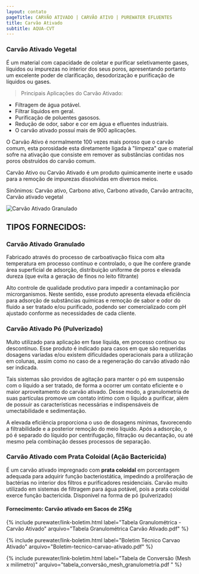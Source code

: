 ```yaml
---
layout: contato
pageTitle: CARVÃO ATIVADO | CARVÃO ATIVO | PUREWATER EFLUENTES
title: Carvão Ativado
subtitle: AQUA-CVT
---
```


### **Carvão Ativado Vegetal**

É um material com capacidade de coletar e purificar seletivamente gases, líquidos ou impurezas no interior dos seus poros, apresentando portanto um excelente poder de clarificação, desodorização e purificação de líquidos ou gases.

> Principais Aplicações do Carvão Ativado:
- Filtragem de água potável.
- Filtrar líquidos em geral.
- Purificação de poluentes gasosos.
- Redução de odor, sabor e cor em água e efluentes industriais.
- O carvão ativado possuí mais de 900 aplicações.

O Carvão Ativo é normalmente 100 vezes mais poroso que o carvão comum, esta porosidade esta diretamente ligada à "limpeza" que o material sofre na ativação que consiste em remover as substâncias contidas nos poros obstruídos do carvão comum. 

Carvão Ativo ou Carvão Ativado é um produto quimicamente inerte e usado para a remoção de impurezas dissolvidas em diversos meios.

Sinônimos: Carvão ativo, Carbono ativo, Carbono ativado, Carvão antracito, Carvão ativado vegetal

<img class="img-responsive pull-right" style="max-width: 40%;" src="../../website/images/Carvão ativado granulado.jpg" alt="Carvão Ativado Granulado">

>
## TIPOS FORNECIDOS:
>


### **Carvão Ativado Granulado** 
Fabricado através do processo de carboativação física com alta temperatura em processo contínuo e controlado, o que lhe confere grande área superficial de adsorção, distribuição uniforme de poros e elevada dureza (que evita a geração de finos no leito filtrante)

Alto controle de qualidade produtivo para impedir a contaminação por microrganismos. Neste sentido, esse produto apresenta elevada eficiência para adsorção de substâncias químicas e remoção de sabor e odor do fluido a ser tratado e/ou purificado, podendo ser comercializado com pH ajustado conforme as necessidades de cada cliente.

### **Carvão Ativado Pó (Pulverizado)** 
Muito utilizado para aplicação em fase líquida, em processo contínuo ou descontínuo. Esse produto é indicado para casos em que são requeridas dosagens variadas e/ou existem dificuldades operacionais para a utilização em colunas, assim como no caso de a regeneração do carvão ativado não ser indicada.

Tais sistemas são providos de agitação para manter o pó em suspensão com o líquido a ser tratado, de forma a ocorrer um contato eficiente e o maior aproveitamento do carvão ativado. Desse modo, a granulometria de suas partículas promove um contato íntimo com o líquido a purificar, além de possuir as características necessárias e indispensáveis de umectabilidade e sedimentação.

A elevada eficiência proporciona o uso de dosagens mínimas, favorecendo a filtrabilidade e a posterior remoção do meio líquido. Após a adsorção, o pó é separado do líquido por centrifugação, filtração ou decantação, ou até mesmo pela combinação desses processos de separação.

### **Carvão Ativado com Prata Coloidal (Ação Bactericida)**
É um carvão ativado impregnado com **prata coloidal** em porcentagem adequada para adquirir função bacteriostática, impedindo a proliferação de bactérias no interior dos filtros e purificadores residenciais.
Carvão muito utilizado em sistemas de filtragem para água potável, pois a prata coloidal exerce função bactericida.
Disponivel na forma de pó (pulverizado)
>
#### Fornecimento: Carvão ativado em Sacos de 25Kg

>
{% include purewater/link-boletim.html 
   label="Tabela Granulométrica - Carvão Ativado" 
   arquivo="Tabela Granulométrica Carvão Ativado.pdf" %}
>
>
{% include purewater/link-boletim.html 
   label="Boletim Técnico Carvao Ativado" 
   arquivo="Boletim-tecnico-carvao-ativado.pdf" %}
>
>
{% include purewater/link-boletim.html 
   label="Tabela de Conversão (Mesh x milimetro)" 
   arquivo="tabela_conversão_mesh_granulometria.pdf  " %}
>


